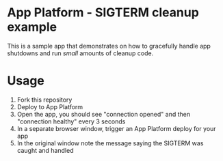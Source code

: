 # App Platform - SIGTERM cleanup example

This is a sample app that demonstrates on how to gracefully handle app shutdowns and run _small_ amounts of cleanup code.

# Usage

1. Fork this repository
2. Deploy to App Platform
3. Open the app, you should see "connection opened" and then "connection healthy" every 3 seconds
4. In a separate browser window, trigger an App Platform deploy for your app
5. In the original window note the message saying the SIGTERM was caught and handled

